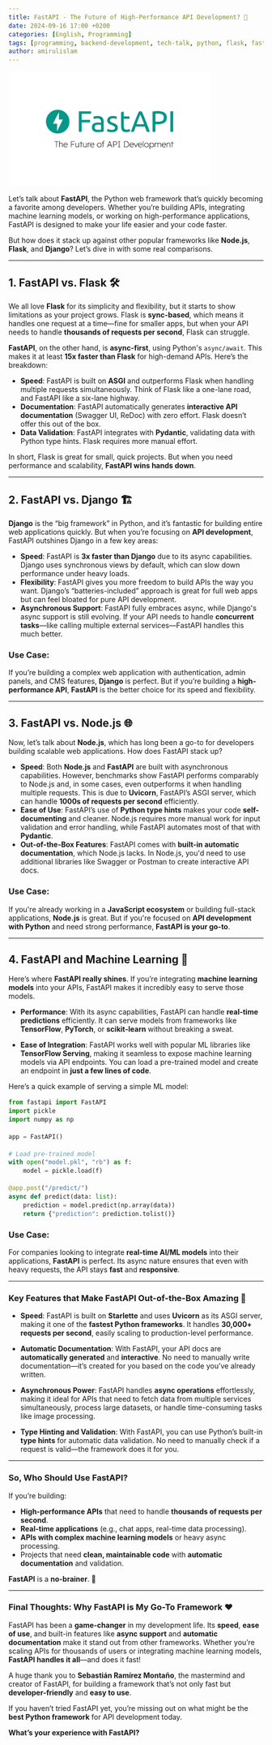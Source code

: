 ```yaml
---
title: FastAPI - The Future of High-Performance API Development? 🚀
date: 2024-09-16 17:00 +0200
categories: [English, Programming]
tags: [programming, backend-development, tech-talk, python, flask, fastapi, django, machine-learning]
author: amirulislam
---
```


<img src="/assets/img/fastapi.png" alt="flask vs fastapi" width="400">

Let’s talk about **FastAPI**, the Python web framework that’s quickly becoming a favorite among developers. Whether you’re building APIs, integrating machine learning models, or working on high-performance applications, FastAPI is designed to make your life easier and your code faster.

But how does it stack up against other popular frameworks like **Node.js**, **Flask**, and **Django**? Let’s dive in with some real comparisons.

-----

## **1. FastAPI vs. Flask 🛠️**
We all love **Flask** for its simplicity and flexibility, but it starts to show limitations as your project grows. Flask is **sync-based**, which means it handles one request at a time—fine for smaller apps, but when your API needs to handle **thousands of requests per second**, Flask can struggle.

**FastAPI**, on the other hand, is **async-first**, using Python's `async/await`. This makes it at least **15x faster than Flask** for high-demand APIs. Here’s the breakdown:

- **Speed**: FastAPI is built on **ASGI** and outperforms Flask when handling multiple requests simultaneously. Think of Flask like a one-lane road, and FastAPI like a six-lane highway.
- **Documentation**: FastAPI automatically generates **interactive API documentation** (Swagger UI, ReDoc) with zero effort. Flask doesn’t offer this out of the box.
- **Data Validation**: FastAPI integrates with **Pydantic**, validating data with Python type hints. Flask requires more manual effort.

In short, Flask is great for small, quick projects. But when you need performance and scalability, **FastAPI wins hands down**.

-----

## **2. FastAPI vs. Django 🏗️**
**Django** is the “big framework” in Python, and it’s fantastic for building entire web applications quickly. But when you’re focusing on **API development**, FastAPI outshines Django in a few key areas:

- **Speed**: FastAPI is **3x faster than Django** due to its async capabilities. Django uses synchronous views by default, which can slow down performance under heavy loads.
- **Flexibility**: FastAPI gives you more freedom to build APIs the way you want. Django’s “batteries-included” approach is great for full web apps but can feel bloated for pure API development.
- **Asynchronous Support**: FastAPI fully embraces async, while Django's async support is still evolving. If your API needs to handle **concurrent tasks**—like calling multiple external services—FastAPI handles this much better.

### **Use Case**:
If you’re building a complex web application with authentication, admin panels, and CMS features, **Django** is perfect. But if you’re building a **high-performance API**, **FastAPI** is the better choice for its speed and flexibility.

-----

## **3. FastAPI vs. Node.js 🌐**
Now, let’s talk about **Node.js**, which has long been a go-to for developers building scalable web applications. How does FastAPI stack up?

- **Speed**: Both **Node.js** and **FastAPI** are built with asynchronous capabilities. However, benchmarks show FastAPI performs comparably to Node.js and, in some cases, even outperforms it when handling multiple requests. This is due to **Uvicorn**, FastAPI’s ASGI server, which can handle **1000s of requests per second** efficiently.
- **Ease of Use**: FastAPI’s use of **Python type hints** makes your code **self-documenting** and cleaner. Node.js requires more manual work for input validation and error handling, while FastAPI automates most of that with **Pydantic**.
- **Out-of-the-Box Features**: FastAPI comes with **built-in automatic documentation**, which Node.js lacks. In Node.js, you'd need to use additional libraries like Swagger or Postman to create interactive API docs.

### **Use Case**:
If you're already working in a **JavaScript ecosystem** or building full-stack applications, **Node.js** is great. But if you're focused on **API development with Python** and need strong performance, **FastAPI is your go-to**.

-----

## **4. FastAPI and Machine Learning 🤖**
Here’s where **FastAPI really shines**. If you’re integrating **machine learning models** into your APIs, FastAPI makes it incredibly easy to serve those models.

- **Performance**: With its async capabilities, FastAPI can handle **real-time predictions** efficiently. It can serve models from frameworks like **TensorFlow**, **PyTorch**, or **scikit-learn** without breaking a sweat.
  
- **Ease of Integration**: FastAPI works well with popular ML libraries like **TensorFlow Serving**, making it seamless to expose machine learning models via API endpoints. You can load a pre-trained model and create an endpoint in **just a few lines of code**.

Here’s a quick example of serving a simple ML model:

```python
from fastapi import FastAPI
import pickle
import numpy as np

app = FastAPI()

# Load pre-trained model
with open("model.pkl", "rb") as f:
    model = pickle.load(f)

@app.post("/predict/")
async def predict(data: list):
    prediction = model.predict(np.array(data))
    return {"prediction": prediction.tolist()}
```


### **Use Case**:
For companies looking to integrate **real-time AI/ML models** into their applications, **FastAPI** is perfect. Its async nature ensures that even with heavy requests, the API stays **fast** and **responsive**.

------

### **Key Features that Make FastAPI Out-of-the-Box Amazing 🧰**

- **Speed**: FastAPI is built on **Starlette** and uses **Uvicorn** as its ASGI server, making it one of the **fastest Python frameworks**. It handles **30,000+ requests per second**, easily scaling to production-level performance.

- **Automatic Documentation**: With FastAPI, your API docs are **automatically generated** and **interactive**. No need to manually write documentation—it’s created for you based on the code you’ve already written.

- **Asynchronous Power**: FastAPI handles **async operations** effortlessly, making it ideal for APIs that need to fetch data from multiple services simultaneously, process large datasets, or handle time-consuming tasks like image processing.

- **Type Hinting and Validation**: With FastAPI, you can use Python’s built-in **type hints** for automatic data validation. No need to manually check if a request is valid—the framework does it for you.

---

### **So, Who Should Use FastAPI?**
If you’re building:

- **High-performance APIs** that need to handle **thousands of requests per second**.
- **Real-time applications** (e.g., chat apps, real-time data processing).
- **APIs with complex machine learning models** or heavy async processing.
- Projects that need **clean, maintainable code** with **automatic documentation** and validation.

**FastAPI** is a **no-brainer**. 🚀

---

### **Final Thoughts: Why FastAPI is My Go-To Framework ❤️**

FastAPI has been a **game-changer** in my development life. Its **speed**, **ease of use**, and built-in features like **async support** and **automatic documentation** make it stand out from other frameworks. Whether you’re scaling APIs for thousands of users or integrating machine learning models, **FastAPI handles it all**—and does it fast!

A huge thank you to **Sebastián Ramírez Montaño**, the mastermind and creator of FastAPI, for building a framework that’s not only fast but **developer-friendly** and **easy to use**.

If you haven’t tried FastAPI yet, you’re missing out on what might be the **best Python framework** for API development today.

**What’s your experience with FastAPI?**
